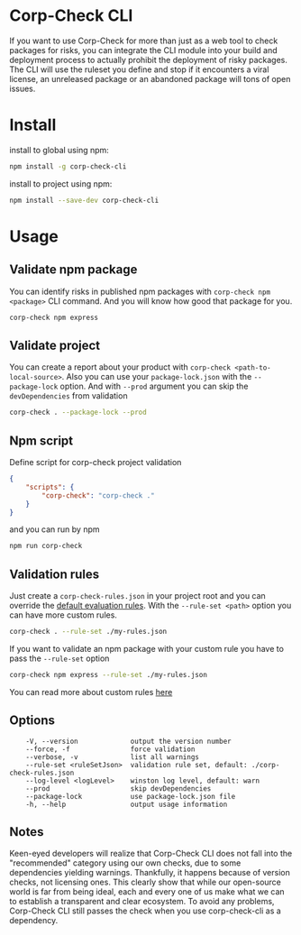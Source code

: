 # Corp-Check CLI
If you want to use Corp-Check for more than just as a web tool to check packages for risks, you can integrate the CLI module into your build and deployment process to actually prohibit the deployment of risky packages. The CLI will use the ruleset you define and stop if it encounters a viral license, an unreleased package or an abandoned package will tons of open issues.

# Install
install to global using npm:
```sh
npm install -g corp-check-cli
```
install to project using npm:
```sh
npm install --save-dev corp-check-cli
```
# Usage
## Validate npm package
You can identify risks in published npm packages with `corp-check npm <package>` CLI command. And you will know how good that package for you.
```sh
corp-check npm express
```

## Validate project
You can create a report about your product with `corp-check <path-to-local-source>`. Also you can use your `package-lock.json` with the `--package-lock` option. And with `--prod` argument you can skip the `devDependencies` from validation
```sh
corp-check . --package-lock --prod
```

## Npm script
Define script for corp-check project validation
```json
{
    "scripts": {
        "corp-check": "corp-check ."
    }
}
```
and you can run by npm
```sh
npm run corp-check
```

## Validation rules
Just create a `corp-check-rules.json` in your project root and you can override the [default evaluation rules](https://raw.githubusercontent.com/jaystack/corp-check-rest/master/default-rules.json). With the `--rule-set <path>` option you can have more custom rules.
```sh
corp-check . --rule-set ./my-rules.json
```
If you want to validate an npm package with your custom rule you have to pass the `--rule-set` option
```sh
corp-check npm express --rule-set ./my-rules.json
```
You can read more about custom rules [here](https://corp-check.corpjs.com/npm)

## Options
```
    -V, --version             output the version number
    --force, -f               force validation
    --verbose, -v             list all warnings
    --rule-set <ruleSetJson>  validation rule set, default: ./corp-check-rules.json
    --log-level <logLevel>    winston log level, default: warn
    --prod                    skip devDependencies
    --package-lock            use package-lock.json file
    -h, --help                output usage information
```

## Notes
Keen-eyed developers will realize that Corp-Check CLI does not fall into the "recommended" category using our own checks, due to some dependencies yielding warnings. Thankfully, it happens because of version checks, not licensing ones. This clearly show that while our open-source world is far from being ideal, each and every one of us make what we can to establish a transparent and clear ecosystem. To avoid any problems, Corp-Check CLI still passes the check when you use corp-check-cli as a dependency.